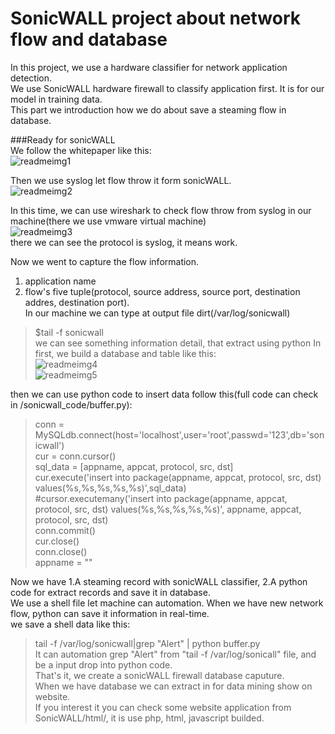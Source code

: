 # SonicWALL project about network flow and database  
  
  
In this project, we use a hardware classifier for network application detection.  
We use SonicWALL hardware firewall to classify application first. It is for our model in training data.  
This part we introduction how we do about save a steaming flow in database.  
  
  
###Ready for sonicWALL  
We follow the whitepaper like this:  
![readmeimg1](https://raw.githubusercontent.com/PohanYang/圖一)  
  
Then we use syslog let flow throw it form sonicWALL.  
![readmeimg2](https://raw.githubusercontent.com/PohanYang/圖)  
  
In this time, we can use wireshark to check flow throw from syslog in our machine(there we use vmware virtual machine)  
![readmeimg3](https://raw.githubusercontent.com/PohanYang/圖)  
there we can see the protocol is syslog, it means work.  
  
Now we went to capture the flow information.  
1. application name  
2. flow's five tuple(protocol, source address, source port, destination addres, destination port).  
In our machine we can type at output file dirt(/var/log/sonicwall)  
> $tail -f sonicwall  
we can see something information detail, that extract using python 
In first, we build a database and table like this:  
![readmeimg4](https://raw.githubusercontent.com/PohanYang/圖)  
![readmeimg5](https://raw.githubusercontent.com/PohanYang/圖)  
  
then we can use python code to insert data follow this(full code can check in /sonicwall_code/buffer.py):  
> conn = MySQLdb.connect(host='localhost',user='root',passwd='123',db='sonicwall')  
> cur = conn.cursor()  
>	sql_data = [appname, appcat, protocol, src, dst]  
>	cur.execute('insert into package(appname, appcat, protocol, src, dst) values(%s,%s,%s,%s,%s)',sql_data)  
>	#cursor.executemany('insert into package(appname, appcat, protocol, src, dst) values(%s,%s,%s,%s,%s)', appname, appcat, protocol, src, dst)  
>	conn.commit()  
>	cur.close()  
>	conn.close()  
>	appname = ""  
  
Now we have 1.A steaming record with sonicWALL classifier, 2.A python code for extract records and save it in database.  
We use a shell file let machine can automation. When we have new network flow, python can save it information in real-time.  
we save a shell data like this:  
> tail -f /var/log/sonicwall|grep "Alert" | python buffer.py  
It can automation grep "Alert" from "tail -f /var/log/sonicall" file, and be a input drop into python code.  
That's it, we create a sonicWALL firewall database caputure.  
When we have database we can extract in for data mining show on website.  
If you interest it you can check some website application from SonicWALL/html/, it is use php, html, javascript builded.  
